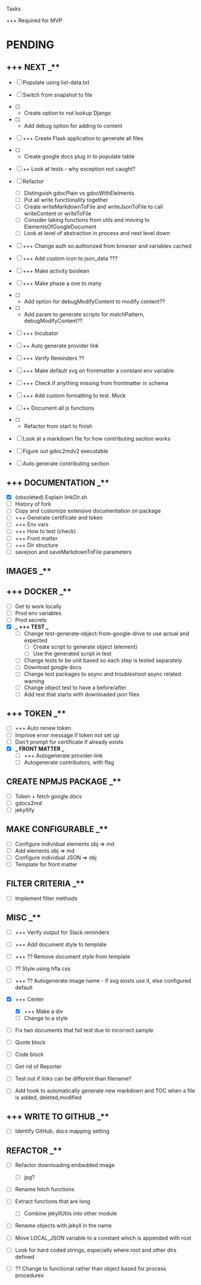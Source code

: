 Tasks

+++ Required for MVP

# PENDING

## +++ NEXT \_\*\*

- [ ] Populate using list-data.txt
- [ ] Switch from snapshot to file
- [ ] - Create option to not lookup Django
- [ ] - Add debug option for adding to content
- [ ] +++ Create Flask application to generate all files
- [ ] - Create google docs plug in to populate table
- [ ] ++ Look at tests - why exception not caught?
- [ ] Refactor

  - [ ] Distinguish gdocPlain vs gdocWithElelments
  - [ ] Put all write functionality together
  - [ ] Create writeMarkdownToFile and writeJsonToFile to call writeContent or writeToFile
  - [ ] Consider taking functions from utils and moving to ElementsOfGoogleDocument
  - [ ] Look at level of abstraction in process and next level down

- [ ] +++ Change auth so authorized from browser and variables cached
- [ ] +++ Add custom icon to json_data ???
- [ ] +++ Make activity boolean
- [ ] +++ Make phase a one to many
- [ ] - Add option for debugModifyContent to modify content??
- [ ] - Add param to generate scripts for matchPattern, debugModifyContent??
- [ ] +++ Incubator
- [ ] ++ Auto generate provider link
- [ ] +++ Verify Reminders ??
- [ ] +++ Make default svg on frontmatter a constant env variable
- [ ] +++ Check if anything missing from frontmatter in schema
- [ ] +++ Add custom formatting to test. Mock
- [ ] ++ Document all js functions
- [ ] - Refactor from start to finish
- [ ] Look at a markdown file for how contributing section works
- [ ] Figure out gdoc2mdv2 executable
- [ ] Auto generate contributing section

## +++ DOCUMENTATION \_\*\*

- [x] (obsoleted) Explain linkDir.sh
- [ ] History of fork
- [ ] Copy and customize extensive documentation on package
- [ ] +++ Generate certificate and token
- [ ] +++ Env vars
- [ ] +++ How to test (check)
- [ ] +++ Front matter
- [ ] +++ Dir structure
- [ ] savejson and saveMarkdownToFile parameters

## IMAGES \_\*\*

## +++ DOCKER \_\*\*

- [ ] Get to work locally
- [ ] Prod env variables
- [ ] Prod secrets
- [x] **_ +++ TEST _**
  - [ ] Change test-generate-object-from-google-drive to use actual and expected
    - [ ] Create script to generate object (element)
    - [ ] Use the generated script in test
  - [ ] Change tests to be unit based so each step is tested separately
  - [ ] Download google docs
  - [ ] Change test packages to async and troubleshoot async related warning
  - [ ] Change object test to have a before/after
  - [ ] Add test that starts with downloaded json files

## +++ TOKEN \_\*\*

- [ ] +++ Auto renew token
- [ ] Improve error message if token not set up
- [ ] Don't prompt for certificate if already exists
- [x] **_ FRONT MATTER _**
  - [ ] +++ Autogenerate provider-link
  - [ ] Autogenerate contributors, with flag

## CREATE NPMJS PACKAGE \_\*\*

- [ ] Token + fetch google docs
- [ ] gdocs2md
- [ ] jekyllify

## MAKE CONFIGURABLE \_\*\*

- [ ] Configure individual elements obj => md
- [ ] Add elements obj => md
- [ ] Configure individual JSON => obj
- [ ] Template for front matter

## FILTER CRITERIA \_\*\*

- [ ] Implement filter methods

## MISC \_\*\*

- [ ] +++ Verify output for Slack reminders
- [ ] +++ Add document style to template
- [ ] +++ ?? Remove document style from template
- [ ] ?? Style using hfla css
- [ ] +++ ?? Autogenerate image name - if svg exists use it, else configured default

- [x] +++ Center
  - [x] +++ Make a div
  - [ ] Change to a style
- [ ] Fix two documents that fail test due to incorrect sample
- [ ] Quote block
- [ ] Code block
- [ ] Get rid of Reporter
- [ ] Test out if links can be different than filename?
- [ ] Add hook to automatically generate new markdown and TOC when a file is added, deleted,modified

## +++ WRITE TO GITHUB \_\*\*

- [ ] Identify GitHub, docs mapping setting

## REFACTOR \_\*\*

- [ ] Refactor downloading embedded image
  - [ ] jpg?
- [ ] Rename fetch functions
- [ ] Extract functions that are long
  - [ ] Combine jekyllUtils into other module
- [ ] Rename objects with jekyll in the name
- [ ] Move LOCAL_JSON variable to a constant which is appended with root
- [ ] Look for hard coded strings, especially where root and other dirs defined

- [ ] ?? Change to functional rather than object based for process procedures
